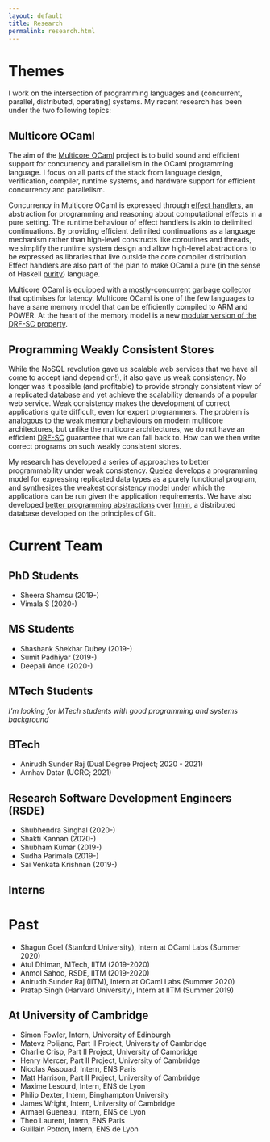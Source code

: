 ```yaml
---
layout: default
title: Research
permalink: research.html
---
```


# Themes

I work on the intersection of programming languages and (concurrent, parallel,
distributed, operating) systems. My recent research has been under the two
following topics:

## Multicore OCaml

The aim of the [Multicore
OCaml](https://github.com/ocaml-multicore/ocaml-multicore) project is to build
sound and efficient support for concurrency and parallelism in the OCaml
programming language. I focus on all parts of the stack from language design,
verification, compiler, runtime systems, and hardware support for efficient
concurrency and parallelism. 

Concurrency in Multicore OCaml is expressed through [effect
handlers](http://kcsrk.info/publications.html#sys17), an abstraction for
programming and reasoning about computational effects in a pure setting. The
runtime behaviour of effect handlers is akin to delimited continuations. By
providing efficient delimited continuations as a language mechanism rather than
high-level constructs like coroutines and threads, we simplify the runtime
system design and allow high-level abstractions to be expressed as libraries
that live outside the core compiler distribution. Effect handlers are also part
of the plan to make OCaml a pure (in the sense of Haskell
[purity](https://wiki.haskell.org/Pure)) language.

Multicore OCaml is equipped with a [mostly-concurrent garbage
collector](http://kcsrk.info/multicore/gc/2017/07/06/multicore-ocaml-gc/) that
optimises for latency. Multicore OCaml is one of the few languages to have a
sane memory model that can be efficiently compiled to ARM and POWER. At the
heart of the memory model is a new [modular version of the DRF-SC
property](http://kcsrk.info/publications.html#pldi18). 

## Programming Weakly Consistent Stores

While the NoSQL revolution gave us scalable web services that we have all come
to accept (and depend on!), it also gave us weak consistency. No longer was it
possible (and profitable) to provide strongly consistent view of a replicated
database and yet achieve the scalability demands of a popular web service. Weak
consistency makes the development of correct applications quite difficult, even
for expert programmers. The problem is analogous to the weak memory behaviours
on modern multicore architectures, but unlike the multicore architectures, we do
not have an efficient
[DRF-SC](https://blog.acolyer.org/2019/11/27/mergeable-replicated-data-types-part-ii/)
guarantee that we can fall back to. How can we then write correct programs on
such weakly consistent stores.

My research has developed a series of approaches to better programmability under
weak consistency. [Quelea](http://kcsrk.info/publications#pldi15) develops a
programming model for expressing replicated data types as a purely functional
program, and synthesizes the weakest consistency model under which the
applications can be run given the application requirements. We have also
developed [better programming
abstractions](https://github.com/mirage/irmin#oopsla19) over
[Irmin](https://github.com/mirage/irmin), a distributed database developed on
the principles of Git. 

# Current Team

## PhD Students

* Sheera Shamsu (2019-)
* Vimala S (2020-)

## MS Students

* Shashank Shekhar Dubey (2019-)
* Sumit Padhiyar (2019-)
* Deepali Ande (2020-)

## MTech Students

_I'm looking for MTech students with good programming and systems background_

## BTech

* Anirudh Sunder Raj (Dual Degree Project; 2020 - 2021)
* Arnhav Datar (UGRC; 2021)

## Research Software Development Engineers (RSDE)

* Shubhendra Singhal (2020-)
* Shakti Kannan (2020-)
* Shubham Kumar (2019-)
* Sudha Parimala (2019-)
* Sai Venkata Krishnan (2019-)

## Interns

# Past 

* Shagun Goel (Stanford University), Intern at OCaml Labs (Summer 2020)
* Atul Dhiman, MTech, IITM (2019-2020)
* Anmol Sahoo, RSDE, IITM (2019-2020)
* Anirudh Sunder Raj (IITM), Intern at OCaml Labs (Summer 2020)
* Pratap Singh (Harvard University), Intern at IITM (Summer 2019)

## At University of Cambridge

* Simon Fowler, Intern, University of Edinburgh
* Matevz Polijanc, Part II Project, University of Cambridge
* Charlie Crisp, Part II Project, University of Cambridge
* Henry Mercer, Part II Project, University of Cambridge
* Nicolas Assouad, Intern, ENS Paris
* Matt Harrison, Part II Project, University of Cambridge
* Maxime Lesourd, Intern, ENS de Lyon
* Philip Dexter, Intern, Binghampton University
* James Wright, Intern, University of Cambridge
* Armael Gueneau, Intern, ENS de Lyon
* Theo Laurent, Intern, ENS Paris
* Guillain Potron, Intern, ENS de Lyon

<br/>
